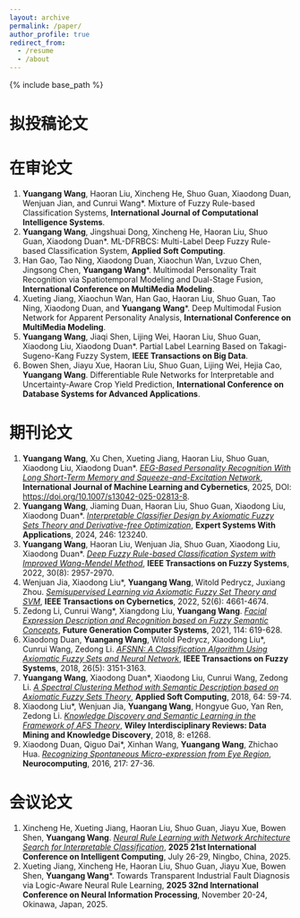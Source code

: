 ```yaml
---
layout: archive
permalink: /paper/
author_profile: true
redirect_from:
  - /resume
  - /about
---
```


{% include base_path %}

拟投稿论文
=



在审论文
=
1. **Yuangang Wang**, Haoran Liu, Xincheng He, Shuo Guan, Xiaodong Duan, Wenjuan Jian, and Cunrui Wang*. Mixture of Fuzzy Rule-based Classification Systems, **International Journal of Computational Intelligence Systems**.
2. **Yuangang Wang**, Jingshuai Dong, Xincheng He, Haoran Liu, Shuo Guan, Xiaodong Duan*. ML-DFRBCS: Multi-Label Deep Fuzzy Rule-based Classification System, **Applied Soft Computing**.
3. Han Gao, Tao Ning, Xiaodong Duan, Xiaochun Wan, Lvzuo Chen, Jingsong Chen, **Yuangang Wang***. Multimodal Personality Trait Recognition via Spatiotemporal Modeling and Dual-Stage Fusion, **International Conference on MultiMedia Modeling**.
4. Xueting Jiang, Xiaochun Wan, Han Gao, Haoran Liu, Shuo Guan, Tao Ning, Xiaodong Duan, and **Yuangang Wang***. Deep Multimodal Fusion Network for Apparent Personality Analysis, **International Conference on MultiMedia Modeling**.
5. **Yuangang Wang**, Jiaqi Shen, Lijing Wei, Haoran Liu, Shuo Guan, Xiaodong Liu, Xiaodong Duan*. Partial Label Learning Based on Takagi-Sugeno-Kang Fuzzy System, **IEEE Transactions on Big Data**.
6. Bowen Shen, Jiayu Xue, Haoran Liu, Shuo Guan, Lijing Wei, Hejia Cao, **Yuangang Wang**. Differentiable Rule Networks for Interpretable and Uncertainty-Aware Crop Yield Prediction, **International Conference on Database Systems for Advanced Applications**.

期刊论文
=
1. **Yuangang Wang**, Xu Chen, Xueting Jiang, Haoran Liu, Shuo Guan, Xiaodong Liu, Xiaodong Duan*. [*EEG-Based Personality Recognition With Long Short-Term Memory and Squeeze-and-Excitation Network*](https://link.springer.com/article/10.1007/s13042-025-02813-8), **International Journal of Machine Learning and Cybernetics**, 2025, DOI: https://doi.org/10.1007/s13042-025-02813-8.
2. **Yuangang Wang**, Jiaming Duan, Haoran Liu, Shuo Guan, Xiaodong Liu, Xiaodong Duan*. [*Interpretable Classifier Design by Axiomatic Fuzzy Sets Theory and Derivative-free Optimization*](https://www.sciencedirect.com/science/article/abs/pii/S0957417424001052), **Expert Systems With Applications**, 2024, 246: 123240.
3. **Yuangang Wang**, Haoran Liu, Wenjuan Jia, Shuo Guan, Xiaodong Liu, Xiaodong Duan*. [*Deep Fuzzy Rule-based Classification System with Improved Wang-Mendel Method*](https://ieeexplore.ieee.org/document/9492811), **IEEE Transactions on Fuzzy Systems**, 2022, 30(8): 2957-2970.
4. Wenjuan Jia, Xiaodong Liu*, **Yuangang Wang**, Witold Pedrycz, Juxiang Zhou. [*Semisupervised Learning via Axiomatic Fuzzy Set Theory and SVM*](https://ieeexplore.ieee.org/document/9275342), **IEEE Transactions on Cybernetics**, 2022, 52(6): 4661-4674.
5. Zedong Li, Cunrui Wang*, Xiangdong Liu, **Yuangang Wang**. [*Facial Expression Description and Recognition based on Fuzzy Semantic Concepts*](https://www.sciencedirect.com/science/article/abs/pii/S0167739X20309857), **Future Generation Computer Systems**, 2021, 114: 619-628.
6. Xiaodong Duan, **Yuangang Wang**, Witold Pedrycz, Xiaodong Liu*, Cunrui Wang, Zedong Li. [*AFSNN: A Classification Algorithm Using Axiomatic Fuzzy Sets and Neural Network*](https://ieeexplore.ieee.org/document/8244313), **IEEE Transactions on Fuzzy Systems**, 2018, 26(5): 3151-3163.
7. **Yuangang Wang**, Xiaodong Duan*, Xiaodong Liu, Cunrui Wang, Zedong Li. [*A Spectral Clustering Method with Semantic Description based on Axiomatic Fuzzy Sets Theory*](https://www.sciencedirect.com/science/article/abs/pii/S1568494617307184), **Applied Soft Computing**, 2018, 64: 59-74.
8. Xiaodong Liu*, Wenjuan Jia, **Yuangang Wang**, Hongyue Guo, Yan Ren, Zedong Li. [*Knowledge Discovery and Semantic Learning in the Framework of AFS Theory*](https://wires.onlinelibrary.wiley.com/doi/10.1002/widm.1268), **Wiley Interdisciplinary Reviews: Data Mining and Knowledge Discovery**, 2018, 8: e1268.
9. Xiaodong Duan, Qiguo Dai*, Xinhan Wang, **Yuangang Wang**, Zhichao Hua. [*Recognizing Spontaneous Micro-expression from Eye Region*](https://www.sciencedirect.com/science/article/abs/pii/S0925231216306087), **Neurocomputing**, 2016, 217: 27-36.

会议论文
=
1. Xincheng He, Xueting Jiang, Haoran Liu, Shuo Guan, Jiayu Xue, Bowen Shen, **Yuangang Wang**. [*Neural Rule Learning with Network Architecture Search for Interpretable Classification*](http://poster-openaccess.com/files/ICIC2025/3999.pdf), **2025 21st International Conference on Intelligent Computing**, July 26-29, Ningbo, China, 2025.
2. Xueting Jiang, Xincheng He, Haoran Liu, Shuo Guan, Jiayu Xue, Bowen Shen, **Yuangang Wang***. Towards Transparent Industrial Fault Diagnosis via Logic-Aware Neural Rule Learning, **2025 32nd International Conference on Neural Information Processing**, November 20-24, Okinawa, Japan, 2025.
